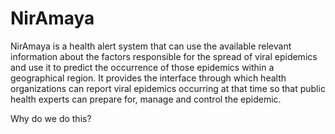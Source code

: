 # NirAmaya
NirAmaya is a health alert system that can use the available relevant information about the factors responsible for the spread of viral epidemics and use it to predict the occurrence of those epidemics within a geographical region. It provides the interface through which health organizations can report viral epidemics occurring at that time so that public health experts can prepare for, manage and control the epidemic.

Why do we do this?

